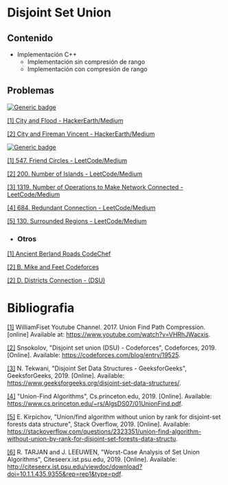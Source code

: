 # Disjoint Set Union

## Contenido

* Implementación C++
    * Implementación sin compresión de rango
    * Implementación con compresión de rango

## Problemas

[![Generic badge](https://img.shields.io/badge/HackerEarth-Medium-yellow.svg)](https://www.hackerearth.com/en-us/challenges/competitive/code-monk-disjoint-set-union/problems/)

[[1] City and Flood - HackerEarth/Medium](https://www.hackerearth.com/de/practice/data-structures/disjoint-data-strutures/basics-of-disjoint-data-structures/practice-problems/algorithm/city-and-flood-1/)

[[2] City and Fireman Vincent - HackerEarth/Medium](https://www.hackerearth.com/de/practice/data-structures/disjoint-data-strutures/basics-of-disjoint-data-structures/practice-problems/algorithm/city-and-fireman-vincent/description/)

[![Generic badge](https://img.shields.io/badge/LeetCode-Medium-yellow.svg)](https://leetcode.com/problemset/algorithms/)

[[1] 547. Friend Circles - LeetCode/Medium](https://leetcode.com/problems/friend-circles/)

[[2] 200. Number of Islands - LeetCode/Medium](https://leetcode.com/problems/number-of-islands/)

[[3] 1319. Number of Operations to Make Network Connected - LeetCode/Medium](https://leetcode.com/problems/number-of-operations-to-make-network-connected/)

[[4] 684. Redundant Connection - LeetCode/Medium](https://leetcode.com/problems/redundant-connection/)

[[5] 130. Surrounded Regions - LeetCode/Medium](https://leetcode.com/problems/surrounded-regions/)

* ### Otros

[[1] Ancient Berland Roads CodeChef](https://www.codechef.com/problems/ABROADS)

[[2] B. Mike and Feet Codeforces](https://codeforces.com/problemset/problem/547/B)

[[2] D. Districts Connection - (DSU)](https://codeforces.com/contest/1433/problem/D)

# Bibliografia

[[1]](https://www.youtube.com/watch?v=VHRhJWacxis) WilliamFiset Youtube Channel. 2017. Union Find Path Compression. [online] Available at: <https://www.youtube.com/watch?v=VHRhJWacxis>.

[[2]](https://codeforces.com/blog/entry/19525) Snsokolov, "Disjoint set union (DSU) - Codeforces", Codeforces, 2019. [Online]. Available: https://codeforces.com/blog/entry/19525.

[[3]](https://www.geeksforgeeks.org/disjoint-set-data-structures/) N. Tekwani, "Disjoint Set Data Structures - GeeksforGeeks", GeeksforGeeks, 2019. [Online]. Available: https://www.geeksforgeeks.org/disjoint-set-data-structures/.

[[4]](https://www.cs.princeton.edu/~rs/AlgsDS07/01UnionFind.pdf) "Union-Find Algorithms", Cs.princeton.edu, 2019. [Online]. Available: https://www.cs.princeton.edu/~rs/AlgsDS07/01UnionFind.pdf.

[[5]](https://stackoverflow.com/questions/2323351/union-find-algorithm-without-union-by-rank-for-disjoint-set-forests-data-structu) E. Kirpichov, "Union/find algorithm without union by rank for disjoint-set forests data structure", Stack Overflow, 2019. [Online]. Available: https://stackoverflow.com/questions/2323351/union-find-algorithm-without-union-by-rank-for-disjoint-set-forests-data-structu.

[[6]](http://citeseerx.ist.psu.edu/viewdoc/download?doi=10.1.1.435.9355&rep=rep1&type=pdf) R. TARJAN and J. LEEUWEN, "Worst-Case Analysis of Set Union Algorithms", Citeseerx.ist.psu.edu, 2019. [Online]. Available: http://citeseerx.ist.psu.edu/viewdoc/download?doi=10.1.1.435.9355&rep=rep1&type=pdf.